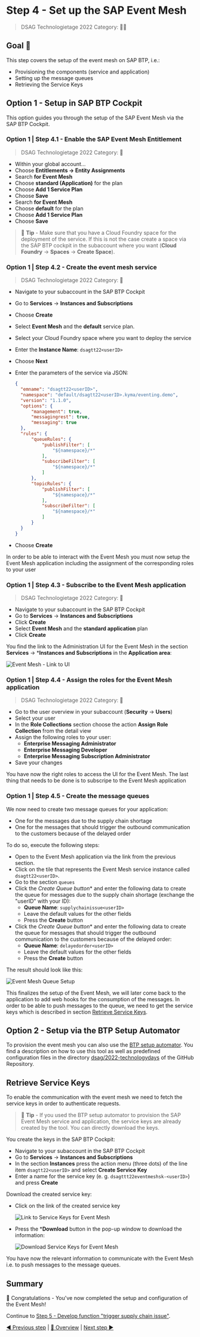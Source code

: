 # Step 4 - Set up the SAP Event Mesh

> DSAG Technologietage 2022 Category: 👨‍🔧

## Goal 🎯

This step covers the setup of the event mesh on SAP BTP, i.e.:

- Provisioning the components (service and application)
- Setting up the message queues
- Retrieving the Service Keys

## Option 1 - Setup in SAP BTP Cockpit

This option guides you through the setup of the SAP Event Mesh via the SAP BTP Cockpit.

### Option 1 | Step 4.1 - Enable the SAP Event Mesh Entitlement
> DSAG Technologietage 2022 Category: 👀

- Within your global account…
- Choose **Entitlements -> Entity Assignments**
- Search **for Event Mesh**
- Choose **standard (Application)** for the plan
- Choose **Add 1 Service Plan**
- Choose **Save**
- Search **for Event Mesh**
- Choose **default** for the plan
- Choose **Add 1 Service Plan**
- Choose **Save**

> 📝 **Tip** - Make sure that you have a Cloud Foundry space for the deployment of the service. If this is not the case create a space via the SAP BTP cockpit in the subaccount where you want  (**Cloud Foundry** -> **Spaces** -> **Create Space**).

### Option 1 | Step 4.2 - Create the event mesh service
> DSAG Technologietage 2022 Category: 👀

- Navigate to your subaccount in the SAP BTP Cockpit
- Go to **Services** -> **Instances and Subscriptions**
- Choose **Create**
- Select **Event Mesh** and the **default** service plan.
- Select your Cloud Foundry space where you want to deploy the service
- Enter the **Instance Name**: `dsagtt22<userID>`
- Choose **Next**
- Enter the parameters of the service via JSON:

  ```JSON
  {
    "emname": "dsagtt22<userID>",
    "namespace": "default/dsagtt22<userID>.kyma/eventing.demo",
    "version": "1.1.0",
    "options": {
        "management": true,
        "messagingrest": true,
        "messaging": true
    },
    "rules": {
        "queueRules": {
            "publishFilter": [
                "${namespace}/*"
            ],
            "subscribeFilter": [
                "${namespace}/*"
            ]
        },
        "topicRules": {
            "publishFilter": [
                "${namespace}/*"
            ],
            "subscribeFilter": [
                "${namespace}/*"
            ]
        }
    }
  }
  ```

- Choose **Create**

In order to be able to interact with the Event Mesh you must now setup the Event Mesh application including the assignment of the corresponding roles to your user

### Option 1 | Step 4.3 - Subscribe to the Event Mesh application
> DSAG Technologietage 2022 Category: 👀

- Navigate to your subaccount in the SAP BTP Cockpit
- Go to **Services** -> **Instances and Subscriptions**
- Click **Create**
- Select **Event Mesh** and the **standard application** plan
- Click **Create**

You find the link to the Administration UI for the Event Mesh in the section **Services** -> ***Instances and Subscriptions** in the **Application area**:

![Event Mesh - Link to UI](../pics/step4_Link_to_Event_Mesh.png)

### Option 1 | Step 4.4 - Assign the roles for the Event Mesh application
> DSAG Technologietage 2022 Category: 👀

- Go to the user overview in your subaccount (**Security** -> **Users**)
- Select your user
- In the **Role Collections** section choose the action **Assign Role Collection** from the detail view
- Assign the following roles to your user:
  - **Enterprise Messaging Administrator**
  - **Enterprise Messaging Developer**
  - **Enterprise Messaging Subscription Administrator**
- Save your changes

You have now the right roles to access the UI for the Event Mesh. The last thing that needs to be done is to subscripe to the Event Mesh application

### Option 1 | Step 4.5 - Create the message queues

We now need to create two message queues for your application:

- One for the messages due to the supply chain shortage
- One for the messages that should trigger the outbound communication to the customers because of the delayed order

To do so, execute the following steps:

- Open to the Event Mesh application via the link from the previous section.
- Click on the tile that represents the Event Mesh service instance called `dsagtt22<userID>`.
- Go to the section `queues`
- Click the **Create Queue* button** and enter the following data to create the queue for messages due to the supply chain shortage (exchange the "userID" with your ID):
  - **Queue Name**: `supplychainissue<userID>`
  - Leave the default values for the other fields
  - Press the **Create** button
- Click the **Create Queue* button** and enter the following data to create the queue for messages that should trigger the outbound communication to the customers because of the delayed order:
  - **Queue Name**: `delayedorder<userID>`
  - Leave the default values for the other fields
  - Press the **Create** button

The result should look like this:

![Event Mesh Queue Setup](../pics/step4_Event_Mesh_Queues.png)

This finalizes the setup of the Event Mesh, we will later come back to the application to add web hooks for the consumption of the messages. In order to be able to push messages to the queue, we need to get the service keys which is described in section [Retrieve Service Keys](#retrieve-service-keys).

## Option 2 - Setup via the BTP Setup Automator

To provision the event mesh you can also use the [BTP setup automator](https://github.com/SAP-samples/btp-setup-automator). You find a description on how to use this tool as well as predefined configuration files in the directory [dsag/2022-technologydays](https://github.com/SAP-samples/btp-setup-automator/tree/main/usecases/other/dsag/2022-technologydays) of the GitHub Repository.

## Retrieve Service Keys

To enable the communication with the event mesh we need to fetch the service keys in order to authenticate requests. 

> 📝 **Tip** - If you used the BTP setup automator to provision the SAP Event Mesh service and application, the service keys are already created by the tool. You can directly download the keys.

You create the keys in the SAP BTP Cockpit:

- Navigate to your subaccount in the SAP BTP Cockpit
- Go to **Services** -> **Instances and Subscriptions**
- In the section **Instances** press the action menu (three dots) of the line item `dsagtt22<userID>` and select **Create Service Key**
- Enter a name for the service key (e. g. `dsagttt22eventmeshsk-<userID>`) and press **Create**

Download the created service key:

- Click on the link of the created service key

  ![Link to Service Keys for Event Mesh](../pics/step4_Link_to_Service_Keys.png)

- Press the ***Download** button in the pop-up window to download the information:  

  ![Download Service Keys for Event Mesh](../pics/step4_Service_Keys_JSON.png)

You have now the relevant information to communicate with the Event Mesh i.e. to push messages to the message queues.

## Summary

🎉 Congratulations - You've now completed the setup and configuration of the Event Mesh!

Continue to [Step 5 - Develop function "trigger supply chain issue"](step5.md).

[◀ Previous step](step3.md) | [🔼 Overview](../README.md) | [Next step ▶](step5.md)
